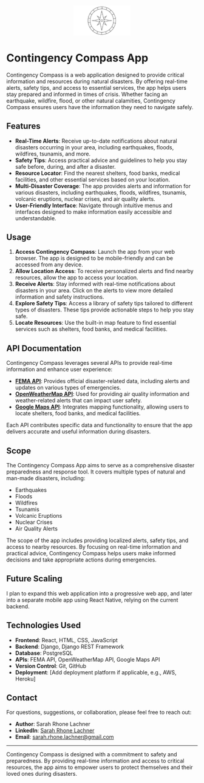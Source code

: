 <div align="center">
    <img src="./frontend/public/images/compass-icon-cc.png" alt="Contingency Compass Icon" width="150" />
</div>

# Contingency Compass App

Contingency Compass is a web application designed to provide critical information and resources during natural disasters. By offering real-time alerts, safety tips, and access to essential services, the app helps users stay prepared and informed in times of crisis. Whether facing an earthquake, wildfire, flood, or other natural calamities, Contingency Compass ensures users have the information they need to navigate safely.

## Features

- **Real-Time Alerts**: Receive up-to-date notifications about natural disasters occurring in your area, including earthquakes, floods, wildfires, tsunamis, and more.
- **Safety Tips**: Access practical advice and guidelines to help you stay safe before, during, and after a disaster.
- **Resource Locator**: Find the nearest shelters, food banks, medical facilities, and other essential services based on your location.
- **Multi-Disaster Coverage**: The app provides alerts and information for various disasters, including earthquakes, floods, wildfires, tsunamis, volcanic eruptions, nuclear crises, and air quality alerts.
- **User-Friendly Interface**: Navigate through intuitive menus and interfaces designed to make information easily accessible and understandable.

## Usage

1. **Access Contingency Compass**: Launch the app from your web browser. The app is designed to be mobile-friendly and can be accessed from any device.
2. **Allow Location Access**: To receive personalized alerts and find nearby resources, allow the app to access your location.
3. **Receive Alerts**: Stay informed with real-time notifications about disasters in your area. Click on the alerts to view more detailed information and safety instructions.
4. **Explore Safety Tips**: Access a library of safety tips tailored to different types of disasters. These tips provide actionable steps to help you stay safe.
5. **Locate Resources**: Use the built-in map feature to find essential services such as shelters, food banks, and medical facilities.

## API Documentation

Contingency Compass leverages several APIs to provide real-time information and enhance user experience:

- **[FEMA API](https://www.fema.gov/api)**: Provides official disaster-related data, including alerts and updates on various types of emergencies.
- **[OpenWeatherMap API](https://openweathermap.org/api)**: Used for providing air quality information and weather-related alerts that can impact user safety.
- **[Google Maps API](https://developers.google.com/maps/documentation)**: Integrates mapping functionality, allowing users to locate shelters, food banks, and medical facilities.

Each API contributes specific data and functionality to ensure that the app delivers accurate and useful information during disasters.

## Scope

The Contingency Compass App aims to serve as a comprehensive disaster preparedness and response tool. It covers multiple types of natural and man-made disasters, including:

- Earthquakes
- Floods
- Wildfires
- Tsunamis
- Volcanic Eruptions
- Nuclear Crises
- Air Quality Alerts

The scope of the app includes providing localized alerts, safety tips, and access to nearby resources. By focusing on real-time information and practical advice, Contingency Compass helps users make informed decisions and take appropriate actions during emergencies.

## Future Scaling

I plan to expand this web application into a progressive web app, and later into a separate mobile app using React Native, relying on the current backend. 

## Technologies Used

- **Frontend**: React, HTML, CSS, JavaScript
- **Backend**: Django, Django REST Framework
- **Database**: PostgreSQL
- **APIs**: FEMA API, OpenWeatherMap API, Google Maps API
- **Version Control**: Git, GitHub
- **Deployment**: [Add deployment platform if applicable, e.g., AWS, Heroku]

## Contact

For questions, suggestions, or collaboration, please feel free to reach out:

- **Author**: Sarah Rhone Lachner
- **LinkedIn**: [Sarah Rhone Lachner](https://www.linkedin.com/in/rhonelachner/)
- **Email**: [sarah.rhone.lachner@gmail.com](mailto:sarah.rhone.lachner@gmail.com)

---

Contingency Compass is designed with a commitment to safety and preparedness. By providing real-time information and access to critical resources, the app aims to empower users to protect themselves and their loved ones during disasters.
